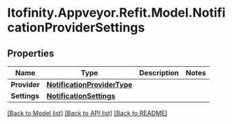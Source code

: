 # Itofinity.Appveyor.Refit.Model.NotificationProviderSettings
## Properties

Name | Type | Description | Notes
------------ | ------------- | ------------- | -------------
**Provider** | [**NotificationProviderType**](NotificationProviderType.md) |  | 
**Settings** | [**NotificationSettings**](NotificationSettings.md) |  | 

[[Back to Model list]](../README.md#documentation-for-models) [[Back to API list]](../README.md#documentation-for-api-endpoints) [[Back to README]](../README.md)

